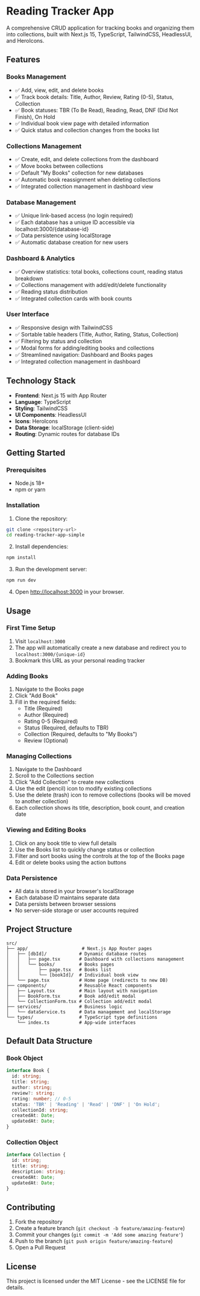 # Reading Tracker App

A comprehensive CRUD application for tracking books and organizing them into collections, built with Next.js 15, TypeScript, TailwindCSS, HeadlessUI, and HeroIcons.

## Features

### Books Management
- ✅ Add, view, edit, and delete books
- ✅ Track book details: Title, Author, Review, Rating (0-5), Status, Collection
- ✅ Book statuses: TBR (To Be Read), Reading, Read, DNF (Did Not Finish), On Hold
- ✅ Individual book view page with detailed information
- ✅ Quick status and collection changes from the books list

### Collections Management
- ✅ Create, edit, and delete collections from the dashboard
- ✅ Move books between collections
- ✅ Default "My Books" collection for new databases
- ✅ Automatic book reassignment when deleting collections
- ✅ Integrated collection management in dashboard view

### Database Management
- ✅ Unique link-based access (no login required)
- ✅ Each database has a unique ID accessible via localhost:3000/{database-id}
- ✅ Data persistence using localStorage
- ✅ Automatic database creation for new users

### Dashboard & Analytics
- ✅ Overview statistics: total books, collections count, reading status breakdown
- ✅ Collections management with add/edit/delete functionality
- ✅ Reading status distribution
- ✅ Integrated collection cards with book counts

### User Interface
- ✅ Responsive design with TailwindCSS
- ✅ Sortable table headers (Title, Author, Rating, Status, Collection)
- ✅ Filtering by status and collection
- ✅ Modal forms for adding/editing books and collections
- ✅ Streamlined navigation: Dashboard and Books pages
- ✅ Integrated collection management in dashboard

## Technology Stack

- **Frontend**: Next.js 15 with App Router
- **Language**: TypeScript
- **Styling**: TailwindCSS
- **UI Components**: HeadlessUI
- **Icons**: HeroIcons
- **Data Storage**: localStorage (client-side)
- **Routing**: Dynamic routes for database IDs

## Getting Started

### Prerequisites
- Node.js 18+ 
- npm or yarn

### Installation

1. Clone the repository:
```bash
git clone <repository-url>
cd reading-tracker-app-simple
```

2. Install dependencies:
```bash
npm install
```

3. Run the development server:
```bash
npm run dev
```

4. Open [http://localhost:3000](http://localhost:3000) in your browser.

## Usage

### First Time Setup
1. Visit `localhost:3000`
2. The app will automatically create a new database and redirect you to `localhost:3000/{unique-id}`
3. Bookmark this URL as your personal reading tracker

### Adding Books
1. Navigate to the Books page
2. Click "Add Book"
3. Fill in the required fields:
   - Title (Required)
   - Author (Required)
   - Rating 0-5 (Required) 
   - Status (Required, defaults to TBR)
   - Collection (Required, defaults to "My Books")
   - Review (Optional)

### Managing Collections
1. Navigate to the Dashboard
2. Scroll to the Collections section
3. Click "Add Collection" to create new collections
4. Use the edit (pencil) icon to modify existing collections
5. Use the delete (trash) icon to remove collections (books will be moved to another collection)
6. Each collection shows its title, description, book count, and creation date

### Viewing and Editing Books
1. Click on any book title to view full details
2. Use the Books list to quickly change status or collection
3. Filter and sort books using the controls at the top of the Books page
4. Edit or delete books using the action buttons

### Data Persistence
- All data is stored in your browser's localStorage
- Each database ID maintains separate data
- Data persists between browser sessions
- No server-side storage or user accounts required

## Project Structure

```
src/
├── app/                    # Next.js App Router pages
│   ├── [dbId]/            # Dynamic database routes
│   │   ├── page.tsx       # Dashboard with collections management
│   │   └── books/         # Books pages
│   │       ├── page.tsx   # Books list
│   │       └── [bookId]/  # Individual book view
│   └── page.tsx           # Home page (redirects to new DB)
├── components/            # Reusable React components
│   ├── Layout.tsx         # Main layout with navigation
│   ├── BookForm.tsx       # Book add/edit modal
│   └── CollectionForm.tsx # Collection add/edit modal
├── services/              # Business logic
│   └── dataService.ts     # Data management and localStorage
└── types/                 # TypeScript type definitions
    └── index.ts           # App-wide interfaces
```

## Default Data Structure

### Book Object
```typescript
interface Book {
  id: string;
  title: string;
  author: string;
  review?: string;
  rating: number; // 0-5
  status: 'TBR' | 'Reading' | 'Read' | 'DNF' | 'On Hold';
  collectionId: string;
  createdAt: Date;
  updatedAt: Date;
}
```

### Collection Object
```typescript
interface Collection {
  id: string;
  title: string;
  description: string;
  createdAt: Date;
  updatedAt: Date;
}
```

## Contributing

1. Fork the repository
2. Create a feature branch (`git checkout -b feature/amazing-feature`)
3. Commit your changes (`git commit -m 'Add some amazing feature'`)
4. Push to the branch (`git push origin feature/amazing-feature`)
5. Open a Pull Request

## License

This project is licensed under the MIT License - see the LICENSE file for details.
